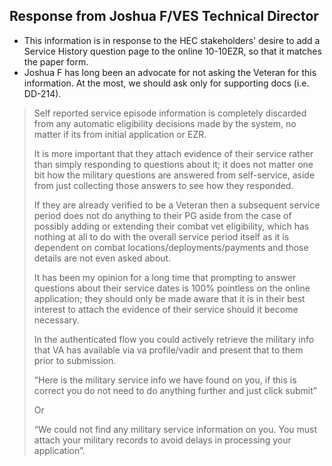 ## Response from Joshua F/VES Technical Director
- This information is in response to the HEC stakeholders' desire to add a Service History question page to the online 10-10EZR, so that it matches the paper form.
- Joshua F has long been an advocate for not asking the Veteran for this information.  At the most, we should ask only for supporting docs (i.e. DD-214).

>Self reported service episode information is completely discarded from any automatic eligibility decisions made by the system, no matter if its from initial application or EZR.
>
>It is more important that they attach evidence of their service rather than simply responding to questions about it; it does not matter one bit how the military questions are answered from self-service, aside from just collecting those answers to see how they responded.
>
>If they are already verified to be a Veteran then a subsequent service period does not do anything to their PG aside from the case of possibly adding or extending their combat vet eligibility, which has nothing at all to do with the overall service period itself as it is dependent on combat locations/deployments/payments and those details are not even asked about.
>
>It has been my opinion for a long time that prompting to answer questions about their service dates is 100% pointless on the online application; they should only be made aware that it is in their best interest to attach the evidence of their service should it become necessary.
>
>In the authenticated flow you could actively retrieve the military info that VA has available via va profile/vadir and present that to them prior to submission.
>
>“Here is the military service info we have found on you, if this is correct you do not need to do anything further and just click submit”
>
>Or
>
>“We could not find any military service information on you. You must attach your military records to avoid delays in processing your application”.
